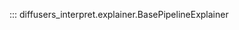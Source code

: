 <!-- ::: diffusers_interpret.token_attributions.TokenAttributions -->

::: diffusers_interpret.explainer.BasePipelineExplainer